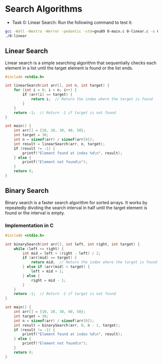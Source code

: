 # Search Algorithms

- Task 0: Linear Search:
Run the following command to test it:
```bash
gcc -Wall -Wextra -Werror -pedantic -std=gnu89 0-main.c 0-linear.c -o 0-linear
./0-linear
```

## Linear Search
Linear search is a simple searching algorithm that sequentially checks each element in a list until the target element is found or the list ends.

```c
#include <stdio.h>

int linearSearch(int arr[], int n, int target) {
    for (int i = 0; i < n; i++) {
        if (arr[i] == target) {
            return i;  // Return the index where the target is found
        }
    }
    return -1;  // Return -1 if target is not found
}

int main() {
    int arr[] = {10, 20, 30, 40, 50};
    int target = 30;
    int n = sizeof(arr) / sizeof(arr[0]);
    int result = linearSearch(arr, n, target);
    if (result != -1) {
        printf("Element found at index %d\n", result);
    } else {
        printf("Element not found\n");
    }
    return 0;
}
```

## Binary Search
Binary search is a faster search algorithm for sorted arrays. It works by repeatedly dividing the search interval in half until the target element is found or the interval is empty.

### Implementation in C
```c
#include <stdio.h>

int binarySearch(int arr[], int left, int right, int target) {
    while (left <= right) {
        int mid = left + (right - left) / 2;
        if (arr[mid] == target) {
            return mid;  // Return the index where the target is found
        } else if (arr[mid] < target) {
            left = mid + 1;
        } else {
            right = mid - 1;
        }
    }
    return -1;  // Return -1 if target is not found
}

int main() {
    int arr[] = {10, 20, 30, 40, 50};
    int target = 30;
    int n = sizeof(arr) / sizeof(arr[0]);
    int result = binarySearch(arr, 0, n - 1, target);
    if (result != -1) {
        printf("Element found at index %d\n", result);
    } else {
        printf("Element not found\n");
    }
    return 0;
}
```

